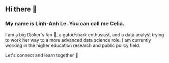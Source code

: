 ## Hi there 👋

### My name is Linh-Anh Le. You can call me Celia. 
I am a big Djoker's fan 🎾, a gator/shark enthusiast, and a data analyst trying to work her way to a more advanced data science role.
I am currently working in the higher education research and public policy field.

Let's connect and learn together 🙌


<!--
**lelacelia/lelacelia** is a ✨ _special_ ✨ repository because its `README.md` (this file) appears on your GitHub profile.

Here are some ideas to get you started:

- 🔭 I’m currently working on ...
- 🌱 I’m currently learning ...
- 👯 I’m looking to collaborate on ...
- 🤔 I’m looking for help with ...
- 💬 Ask me about ...
- 📫 How to reach me: ...
- 😄 Pronouns: ...
- ⚡ Fun fact: ...
-->
